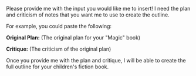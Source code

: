 Please provide me with the input you would like me to insert! I need the plan and criticism of notes that you want me to use to create the outline. 

For example, you could paste the following:

**Original Plan:** 
(The original plan for your "Magic" book)

**Critique:**
(The criticism of the original plan)

Once you provide me with the plan and critique, I will be able to create the full outline for your children's fiction book. 
